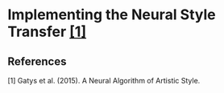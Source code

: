 # Implementing the Neural Style Transfer [[1]](#1)







## References
<a id="1">[1]</a> 
Gatys et al. (2015). 
A Neural Algorithm of Artistic Style.
